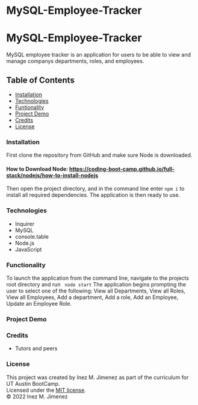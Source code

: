 # MySQL-Employee-Tracker
# MySQL-Employee-Tracker

MySQL employee tracker is an application for users to be able to view and manage companys departments, roles, and employees.

## Table of Contents 

* [Installation](#Installation)
* [Technologies](#Technologies)
* [Funtionality](#Funtionality)
* [Project Demo](#Project-Demo)
* [Credits](#Credits)
* [License](#License)

### Installation
First clone the repository from GitHub and make sure Node is downloaded. 
#### How to Download Node: https://coding-boot-camp.github.io/full-stack/nodejs/how-to-install-nodejs<br>
Then open the project directory, and in the command line enter ```npm i``` to install all required dependencies. The application is then ready to use.

### Technologies

* Inquirer
* MySQL
* console.table
* Node.js
* JavaScript

### Functionality
To launch the application from the command line, navigate to the projects root directory and run ``` node start```
The application begins prompting the user to select one of the following: View all Departments, View all Roles, View all Employees, Add a department, Add a role, Add an Employee, Update an Employee Role.

### Project Demo

### Credits
* Tutors and peers

### License
This project was created by Inez M. Jimenez as part of the curriculum for UT Austin BootCamp.<br>
Licensed under the [MIT license](https://opensource.org/licenses/MIT).<br>
© 2022 Inez M. Jimenez
